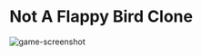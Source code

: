 # Not A Flappy Bird Clone

![game-screenshot](https://github.com/user-attachments/assets/63d74fd6-c95e-47f1-8208-46cae560575f)

